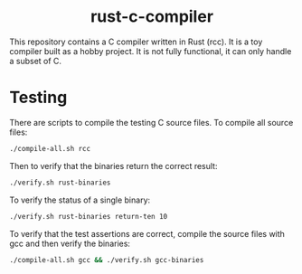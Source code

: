 <h1 align="center">rust-c-compiler</h1>

This repository contains a C compiler written in Rust (rcc). It is a toy compiler built as a hobby project. It is not fully functional, it can only handle a subset of C.

# Testing

There are scripts to compile the testing C source files. To compile all source files:

```sh
./compile-all.sh rcc
```

Then to verify that the binaries return the correct result:

```sh
./verify.sh rust-binaries
```

To verify the status of a single binary:

```sh
./verify.sh rust-binaries return-ten 10
```

To verify that the test assertions are correct, compile the source files with gcc and then verify the binaries:

```sh
./compile-all.sh gcc && ./verify.sh gcc-binaries
```

